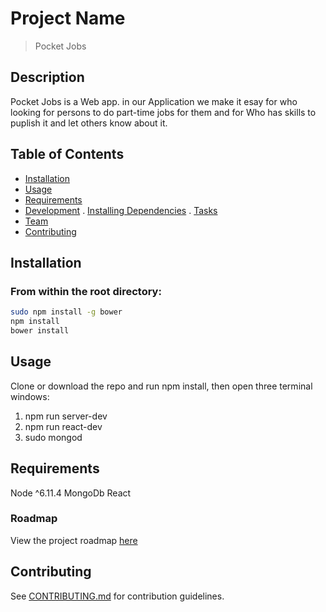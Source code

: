 # Project Name

> Pocket Jobs

## Description

Pocket Jobs is a Web app. in our Application we make it esay for who looking for persons to do part-time jobs for them and for Who has skills to puplish it and let others know about it. 

## Table of Contents

* [Installation](#Instalation)
* [Usage](#Usage)
* [Requirements](#requirements)
* [Development](#development)
    . [Installing Dependencies](#installing-dependencies)
    . [Tasks](#tasks)
* [Team](#team)
* [Contributing](#contributing)

## Installation

### From within the root directory:

```sh
sudo npm install -g bower
npm install
bower install
```


## Usage
  Clone or download the repo and run npm install, then open three terminal windows:
1. npm run server-dev
2. npm run react-dev
3. sudo mongod


## Requirements

Node ^6.11.4
MongoDb
React



### Roadmap

View the project roadmap [here](https://waffle.io/RBKJuggernaut/GreenFieldProject)


## Contributing

See [CONTRIBUTING.md](CONTRIBUTING.md) for contribution guidelines.
